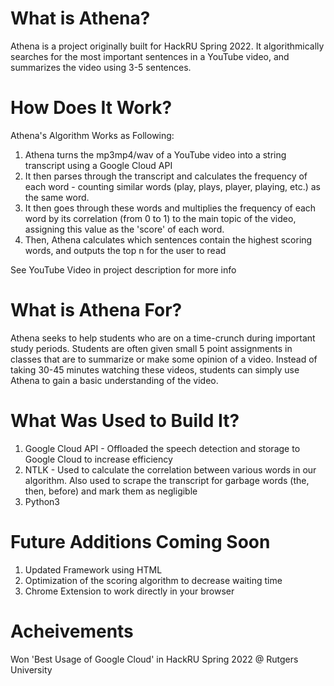 # What is Athena?
Athena is a project originally built for HackRU Spring 2022. It algorithmically searches for the most important sentences in a YouTube video, and summarizes the video using 3-5 sentences.

# How Does It Work?
Athena's Algorithm Works as Following:

1. Athena turns the mp3mp4/wav of a YouTube video into a string transcript using a Google Cloud API
2. It then parses through the transcript and calculates the frequency of each word - counting similar words (play, plays, player, playing, etc.) as the same word.
3. It then goes through these words and multiplies the frequency of each word by its correlation (from 0 to 1) to the main topic of the video, assigning this value as the 'score' of each word.
4. Then, Athena calculates which sentences contain the highest scoring words, and outputs the top n for the user to read

See YouTube Video in project description for more info

# What is Athena For?

Athena seeks to help students who are on a time-crunch during important study periods. Students are often given small 5 point assignments in classes that are to summarize or make some opinion of a video. Instead of taking 30-45 minutes watching these videos, students can simply use Athena to gain a basic understanding of the video.

# What Was Used to Build It?

1. Google Cloud API - Offloaded the speech detection and storage to Google Cloud to increase efficiency
2. NTLK - Used to calculate the correlation between various words in our algorithm. Also used to scrape the transcript for garbage words (the, then, before) and mark them as negligible
3. Python3

# Future Additions Coming Soon

1. Updated Framework using HTML
2. Optimization of the scoring algorithm to decrease waiting time
3. Chrome Extension to work directly in your browser

# Acheivements

Won 'Best Usage of Google Cloud' in HackRU Spring 2022 @ Rutgers University
